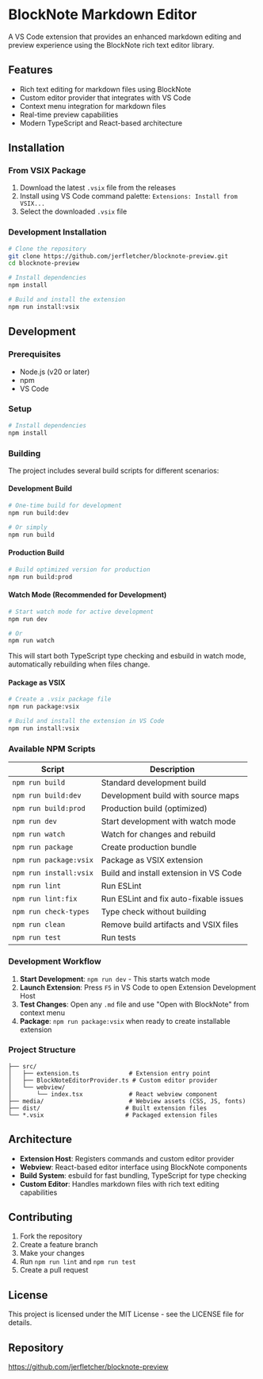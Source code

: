 # BlockNote Markdown Editor

A VS Code extension that provides an enhanced markdown editing and preview experience using the BlockNote rich text editor library.

## Features

- Rich text editing for markdown files using BlockNote
- Custom editor provider that integrates with VS Code
- Context menu integration for markdown files
- Real-time preview capabilities
- Modern TypeScript and React-based architecture

## Installation

### From VSIX Package

1. Download the latest `.vsix` file from the releases
2. Install using VS Code command palette: `Extensions: Install from VSIX...`
3. Select the downloaded `.vsix` file

### Development Installation

```bash
# Clone the repository
git clone https://github.com/jerfletcher/blocknote-preview.git
cd blocknote-preview

# Install dependencies
npm install

# Build and install the extension
npm run install:vsix
```

## Development

### Prerequisites

- Node.js (v20 or later)
- npm
- VS Code

### Setup

```bash
# Install dependencies
npm install
```

### Building

The project includes several build scripts for different scenarios:

#### Development Build
```bash
# One-time build for development
npm run build:dev

# Or simply
npm run build
```

#### Production Build
```bash
# Build optimized version for production
npm run build:prod
```

#### Watch Mode (Recommended for Development)
```bash
# Start watch mode for active development
npm run dev

# Or
npm run watch
```

This will start both TypeScript type checking and esbuild in watch mode, automatically rebuilding when files change.

#### Package as VSIX
```bash
# Create a .vsix package file
npm run package:vsix

# Build and install the extension in VS Code
npm run install:vsix
```

### Available NPM Scripts

| Script | Description |
|--------|-------------|
| `npm run build` | Standard development build |
| `npm run build:dev` | Development build with source maps |
| `npm run build:prod` | Production build (optimized) |
| `npm run dev` | Start development with watch mode |
| `npm run watch` | Watch for changes and rebuild |
| `npm run package` | Create production bundle |
| `npm run package:vsix` | Package as VSIX extension |
| `npm run install:vsix` | Build and install extension in VS Code |
| `npm run lint` | Run ESLint |
| `npm run lint:fix` | Run ESLint and fix auto-fixable issues |
| `npm run check-types` | Type check without building |
| `npm run clean` | Remove build artifacts and VSIX files |
| `npm run test` | Run tests |

### Development Workflow

1. **Start Development**: `npm run dev` - This starts watch mode
2. **Launch Extension**: Press `F5` in VS Code to open Extension Development Host
3. **Test Changes**: Open any `.md` file and use "Open with BlockNote" from context menu
4. **Package**: `npm run package:vsix` when ready to create installable extension

### Project Structure

```
├── src/
│   ├── extension.ts              # Extension entry point
│   ├── BlockNoteEditorProvider.ts # Custom editor provider
│   └── webview/
│       └── index.tsx             # React webview component
├── media/                        # Webview assets (CSS, JS, fonts)
├── dist/                        # Built extension files
└── *.vsix                       # Packaged extension files
```

## Architecture

- **Extension Host**: Registers commands and custom editor provider
- **Webview**: React-based editor interface using BlockNote components
- **Build System**: esbuild for fast bundling, TypeScript for type checking
- **Custom Editor**: Handles markdown files with rich text editing capabilities

## Contributing

1. Fork the repository
2. Create a feature branch
3. Make your changes
4. Run `npm run lint` and `npm run test`
5. Create a pull request

## License

This project is licensed under the MIT License - see the LICENSE file for details.

## Repository

https://github.com/jerfletcher/blocknote-preview